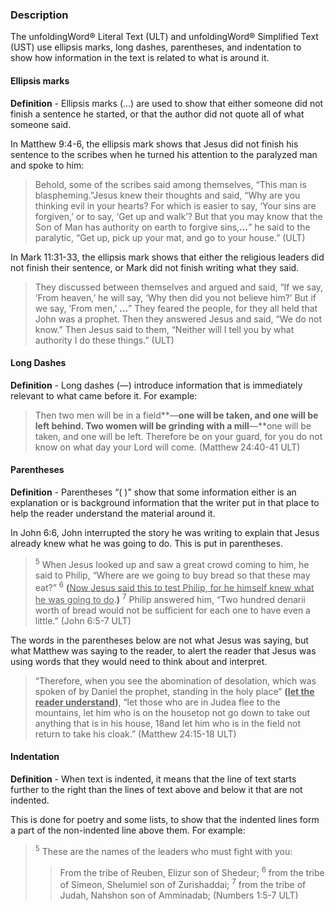 

### Description

The unfoldingWord® Literal Text (ULT) and unfoldingWord® Simplified Text (UST) use ellipsis marks, long dashes, parentheses, and indentation to show how information in the text is related to what is around it.

#### Ellipsis marks

**Definition** - Ellipsis marks (…) are used to show that either someone did not finish a sentence he started, or that the author did not quote all of what someone said.

In Matthew 9:4-6, the ellipsis mark shows that Jesus did not finish his sentence to the scribes when he turned his attention to the paralyzed man and spoke to him:

> Behold, some of the scribes said among themselves, “This man is blaspheming.”Jesus knew their thoughts and said, “Why are you thinking evil in your hearts? For which is easier to say, ‘Your sins are forgiven,’ or to say, ‘Get up and walk’? But that you may know that the Son of Man has authority on earth to forgive sins,**…**” he said to the paralytic, “Get up, pick up your mat, and go to your house.” (ULT)

In Mark 11:31-33, the ellipsis mark shows that either the religious leaders did not finish their sentence, or Mark did not finish writing what they said.

> They discussed between themselves and argued and said, “If we say, ‘From heaven,’ he will say, ‘Why then did you not believe him?’ But if we say, ‘From men,’ **…**” They feared the people, for they all held that John was a prophet. Then they answered Jesus and said, “We do not know.” Then Jesus said to them, “Neither will I tell you by what authority I do these things.” (ULT)


#### Long Dashes

**Definition** - Long dashes (—) introduce information that is immediately relevant to what came before it. For example:

> Then two men will be in a field**—**one will be taken, and one will be left behind. Two women will be grinding with a mill**—**one will be taken, and one will be left. Therefore be on your guard, for you do not know on what day your Lord will come. (Matthew 24:40-41 ULT)

#### Parentheses

**Definition** - Parentheses “( )”  show that some information either is an explanation or is background information that the writer put in that place to help the reader understand the material around it.

In John 6:6, John interrupted the story he was writing to explain that Jesus already knew what he was going to do. This is put in parentheses.

> <sup> 5</sup> When Jesus looked up and saw a great crowd coming to him, he said to Philip, “Where are we going to buy bread so that these may eat?” <sup> 6</sup> **(**<u>Now Jesus said this to test Philip, for he himself knew what he was going to do</u>.**)** <sup> 7</sup> Philip answered him, “Two hundred denarii worth of bread would not be sufficient for each one to have even a little.” (John 6:5-7 ULT)

The words in the parentheses below are not what Jesus was saying, but what Matthew was saying to the reader, to alert the reader that Jesus was using words that they would need to think about and interpret.

> “Therefore, when you see the abomination of desolation, which was spoken of by Daniel the prophet, standing in the holy place” **(<u>let the reader understand</u>)**, “let those who are in Judea flee to the mountains, let him who is on the housetop not go down to take out anything that is in his house, 18and let him who is in the field not return to take his cloak.” (Matthew 24:15-18 ULT)


#### Indentation

**Definition** - When text is indented, it means that the line of text starts further to the right than the lines of text above and below it that are not indented.

This is done for poetry and some lists, to show that the indented lines form a part of the non-indented line above them. For example:

> <sup> 5</sup> These are the names of the leaders who must fight with you:
>> From the tribe of Reuben, Elizur son of Shedeur;
>> <sup> 6</sup> from the tribe of Simeon, Shelumiel son of Zurishaddai;
>> <sup> 7</sup> from the tribe of Judah, Nahshon son of Amminadab; (Numbers 1:5-7 ULT)
